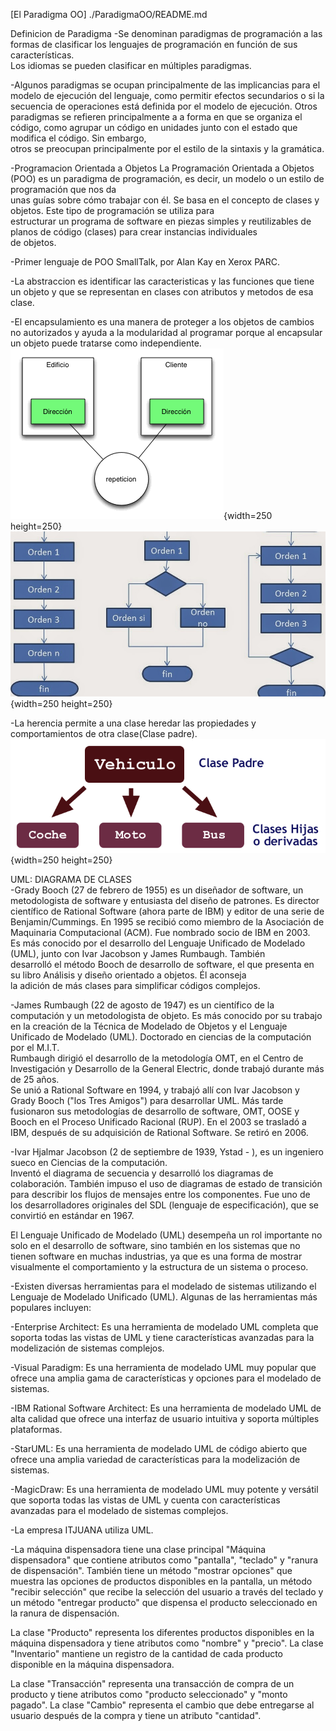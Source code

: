 [El Paradigma OO] ./ParadigmaOO/README.md

Definicion de Paradigma
-Se denominan paradigmas de programación a las formas de clasificar los lenguajes de programación en función de sus características.   
Los idiomas se pueden clasificar en múltiples paradigmas.  


-Algunos paradigmas se ocupan principalmente de las implicancias para el modelo de ejecución del lenguaje, como permitir efectos  secundarios o si la secuencia de operaciones está definida por el modelo de ejecución. Otros paradigmas se refieren principalmente a  a forma en que se organiza el código, como agrupar un código en unidades junto con el estado que modifica el código. Sin embargo,  
otros se preocupan principalmente por el estilo de la sintaxis y la gramática. 


-Programacion Orientada a Objetos
La Programación Orientada a Objetos (POO) es un paradigma de programación, es decir, un modelo o un estilo de programación que nos da  
unas guías sobre cómo trabajar con él. Se basa en el concepto de clases y objetos. Este tipo de programación se utiliza para  
estructurar un programa de software en piezas simples y reutilizables de planos de código (clases) para crear instancias individuales  
de objetos.


-Primer lenguaje de POO
SmallTalk, por Alan Kay en Xerox PARC.


-La abstraccion es identificar las caracteristicas y las funciones que tiene un objeto y que se representan en clases con atributos
y metodos de esa clase.


-El encapsulamiento es una manera de proteger a los objetos de cambios no autorizados y ayuda a la modularidad al programar porque 
al encapsular un objeto puede tratarse como independiente.
![](./img1/encapsulamiento.gif){width=250 height=250}
![](./img1/noencapsulamiento.jpg){width=250 height=250}

-La herencia permite a una clase heredar las propiedades y comportamientos de otra clase(Clase padre).
![](./img1/herencia.gif){width=250 height=250}




UML: DIAGRAMA DE CLASES  
-Grady Booch (27 de febrero de 1955) es un diseñador de software, un metodologista de software y entusiasta del diseño de patrones. Es  director científico de Rational Software (ahora parte de IBM) y editor de una serie de Benjamin/Cummings. En 1995 se recibió como  miembro de la Asociación de Maquinaria Computacional (ACM). Fue nombrado socio de IBM en 2003.  
Es más conocido por el desarrollo del Lenguaje Unificado de Modelado (UML), junto con Ivar Jacobson y James Rumbaugh. También  
desarrolló el método Booch de desarrollo de software, el que presenta en su libro Análisis y diseño orientado a objetos. Él aconseja  
la adición de más clases para simplificar códigos complejos.  


-James Rumbaugh (22 de agosto de 1947) es un científico de la computación y un metodologista de objeto. Es más conocido por su trabajo  
en la creación de la Técnica de Modelado de Objetos y el Lenguaje Unificado de Modelado (UML). Doctorado en ciencias de la      computación  por el M.I.T.  
Rumbaugh dirigió el desarrollo de la metodología OMT, en el Centro de Investigación y Desarrollo de la General Electric, donde trabajó durante más de 25 años.  
Se unió a Rational Software en 1994, y trabajó allí con Ivar Jacobson y Grady Booch ("los Tres Amigos") para desarrollar UML. Más   tarde fusionaron sus metodologías de desarrollo de software, OMT, OOSE y Booch en el Proceso Unificado Racional (RUP). En el 2003 se 
trasladó a IBM, después de su adquisición de Rational Software. Se retiró en 2006.  


-Ivar Hjalmar Jacobson (2 de septiembre de 1939, Ystad - ), es un ingeniero sueco en Ciencias de la computación.  
Inventó el diagrama de secuencia y desarrolló los diagramas de  
colaboración. También impuso el uso de diagramas de estado de transición  
para describir los flujos de mensajes entre los componentes. Fue uno de  
los desarrolladores originales del SDL (lenguaje de especificación), que 
se convirtió en estándar en 1967.




El Lenguaje Unificado de Modelado (UML) desempeña un rol importante no   solo en el desarrollo de software, sino también en los sistemas que no    tienen software en muchas industrias, ya que es una forma de mostrar   
visualmente el comportamiento y la estructura de un sistema o proceso.  


-Existen diversas herramientas para el modelado de sistemas utilizando el  Lenguaje de Modelado Unificado (UML). Algunas de las herramientas más  
 populares incluyen: 


-Enterprise Architect: Es una herramienta de modelado UML completa que   soporta todas las vistas de UML y tiene características avanzadas para la  modelización de sistemas complejos.


-Visual Paradigm: Es una herramienta de modelado UML muy popular que ofrece una amplia gama de características y opciones para el modelado de sistemas.


-IBM Rational Software Architect: Es una herramienta de modelado UML de alta calidad que ofrece una interfaz de usuario intuitiva y soporta múltiples plataformas.


-StarUML: Es una herramienta de modelado UML de código abierto que ofrece una amplia variedad de características para la modelización de sistemas.


-MagicDraw: Es una herramienta de modelado UML muy potente y versátil que soporta todas las vistas de UML y cuenta con características avanzadas para el modelado de sistemas complejos.


-La empresa ITJUANA utiliza UML.


-La máquina dispensadora tiene una clase principal "Máquina dispensadora" que contiene atributos como "pantalla", "teclado" y "ranura de dispensación". También tiene un  método "mostrar opciones" que muestra las opciones de productos disponibles en la pantalla, un método "recibir selección" que recibe la selección del usuario a través del teclado y un método "entregar producto" que dispensa el producto seleccionado en la ranura de dispensación.  

La clase "Producto" representa los diferentes productos disponibles en la máquina dispensadora y tiene atributos como "nombre" y "precio". La clase "Inventario" mantiene un registro de la cantidad de cada producto disponible en la máquina dispensadora.  

La clase "Transacción" representa una transacción de compra de un producto y tiene atributos como "producto seleccionado" y "monto pagado". La clase "Cambio" representa el cambio que debe entregarse al usuario después de la compra y tiene un atributo "cantidad".  